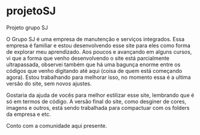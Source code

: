 # projetoSJ
Projeto grupo SJ

O Grupo SJ é uma empresa de manutenção e serviços integrados. Essa empresa é familiar e estou desenvolvendo esse site para eles como forma de explorar meu aprendizado. Aos poucos e avançando em alguns cursos, vi que a forma que venho desenvolvendo o site está parcialmente ultrapassada, observei também que há uma bagunça enorme entre os códigos que venho digitando até aqui (coisa de quem está começando agora). Estou trabalhando para melhorar isso, no momento essa é a ultima versão do site, sem novos ajustes. 

Gostaria da ajuda de vocês para melhor estilizar esse site, lembrando que é só em termos de código. A versão final do site, como desginer de cores, imagens e outros, está sendo trabalhada para compactuar com os folders da empresa e etc.

Conto com a comunidade aqui presente.
